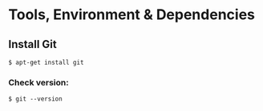 # Tools, Environment & Dependencies

## Install Git

```
$ apt-get install git
```

### Check version:

```
$ git --version
```
